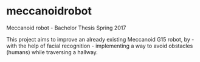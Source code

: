 # meccanoidrobot
Meccanoid robot - Bachelor Thesis Spring 2017

This project aims to improve an already existing Meccanoid G15 robot, by - with the help of facial recognition - implementing a way to avoid obstacles (humans) while traversing a hallway.
